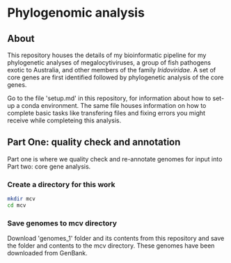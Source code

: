 # Phylogenomic analysis 

## About 
This repository houses the details of my bioinformatic pipeline for my phylogenetic analyses of megalocytiviruses, a group of fish pathogens exotic to Australia, and other members of the family *Iridoviridae*. A set of core genes are first identified followed by phylogenetic analysis of the core genes. 

Go to the file 'setup.md' in this repository, for information about how to set-up a conda environment. The same file houses information on how to complete basic tasks like transfering files and fixing errors you might receive while completeing this analysis.

## Part One: quality check and annotation
Part one is where we quality check and re-annotate genomes for input into Part two: core gene analysis. 

### Create a directory for this work
```bash
mkdir mcv
cd mcv
```

### Save genomes to mcv directory
Download 'genomes_1' folder and its contents from this repository and save the folder and contents to the mcv directory. These genomes have been downloaded from GenBank. 